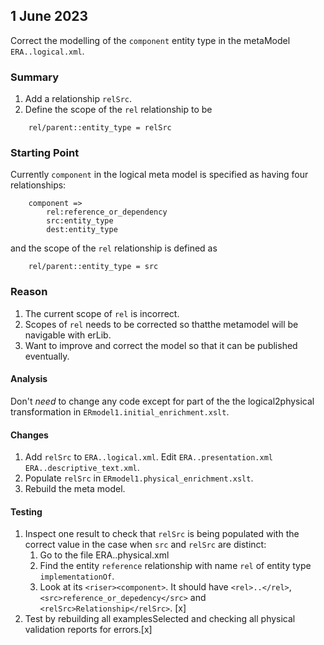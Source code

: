 

## 1 June 2023
Correct the modelling of the `component` entity type in the metaModel `ERA..logical.xml`.

### Summary
1. Add a relationship `relSrc`.
2. Define the scope of the `rel` relationship to be
```
	rel/parent::entity_type = relSrc
``` 

### Starting Point
Currently `component` in the logical meta model is specified as having four relationships:
```
   	component => 
		rel:reference_or_dependency 
		src:entity_type
		dest:entity_type
```
and the scope of the `rel` relationship is defined as
```
	rel/parent::entity_type = src
``` 

### Reason
1. The current scope of `rel` is incorrect.
2. Scopes of `rel` needs to be  corrected  so thatthe metamodel will be navigable with erLib.
3. Want to improve and correct the model so that it can be published  eventually.


#### Analysis
Don't *need* to change any code except for part of the the logical2physical transformation  in `ERmodel1.initial_enrichment.xslt`.

#### Changes
1. Add `relSrc` to `ERA..logical.xml`. Edit `ERA..presentation.xml` `ERA..descriptive_text.xml`.
2. Populate `relSrc` in `ERmodel1.physical_enrichment.xslt`.
3. Rebuild the meta model.

#### Testing
1. Inspect one result to check that `relSrc` is being populated with the correct value in the case when `src` and `relSrc`
are distinct: 
	1. Go to the file ERA..physical.xml
	2. Find the entity `reference` relationship with name `rel` of entity type `implementationOf`.
	3. Look at its `<riser><component>`. It should have `<rel>..</rel>`, `<src>reference_or_depedency</src>` and
		`<relSrc>Relationship</relSrc>`. [x]
2. Test by rebuilding all examplesSelected and checking all physical validation reports for errors.[x]

